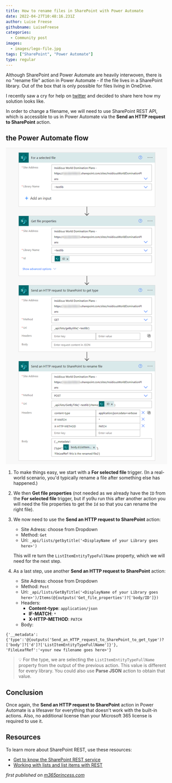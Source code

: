 ```yaml
---
title: How to rename files in SharePoint with Power Automate
date: 2022-04-27T10:48:16.231Z
author: Luise Freese
githubname: LuiseFreese
categories:
  - Community post
images:
  - images/lego-file.jpg
tags: ["SharePoint", "Power Automate"]
type: regular
---
```


Although SharePoint and Power Automate are heavily interwoven, there is no "rename file" action in Power Automate - if the file lives in a SharePoint library. Out of the box that is only possible for files living in OneDrive.

I recently saw a cry for help on [twitter](https://twitter.com/_achu/status/1518786319907901442?s=20&t=XHVS1oXjKIC_cksmztVWDg) and decided to share here how my solution looks like.

In order to change a filename, we will need to use SharePoint REST API, which is accessible to us in Power Automate via the **Send an HTTP request to SharePoint** action.

## the Power Automate flow

![Power Automate flow to rename a file](images/PowerAutomate-renameFile.png)

1. To make things easy, we start with a **For selected file** trigger. (In a real-world scenario, you'd typically rename a file after something else has happened.)
2. We then **Get file properties** (not needed as we already have the `ID` from the **For selected file** trigger, but if yo9u run this after another action you will need the file properties to get the `Id` so that you can rename the right file).
3. We now need to use the **Send an HTTP request to SharePoint** action:
   *  Site Adress: choose from Dropdown
   *  Method: `Get`
   * Uri: `_api/lists/getbytitle('<DisplayName of your Library goes here>')`

   This will re turn the `ListItemEntityTypeFullName` property, which we will need for the next step.
4. As a last step, use another **Send an HTTP request to SharePoint** action:
   * Site Adress: choose from Dropdown
   * Method: `Post`
   * Uri: `_api/lists/GetByTitle('<DisplayName of your Library goes here>')/Items(@{outputs('Get_file_properties')?['body/ID']})`
   * Headers:
      * **Content-type**: `application/json`
      * **IF-MATCH**: `*`
      * **X-HTTP-METHOD**: `PATCH`
   * Body:

```
{'__metadata':
{'type':'@{outputs('Send_an_HTTP_request_to_SharePoint_to_get_type')?['body']?['d']?['ListItemEntityTypeFullName']}'},
'FileLeafRef':'<your new filename goes here>'}
```

> 💡 For the type, we are selecting the `ListItemEntityTypeFullName` property from the output of the previous action. This value is different for every library. You could also use **Parse JSON** action to obtain that value.

## Conclusion

Once again, the **Send an HTTP request to SharePoint** action in Power Automate is a lifesaver for everything that doesn't work with the built-in actions. Also, no additional license than your Microsoft 365 license is required to use it.

## Resources

To learn more about SharePoint REST, use these resources:

* [Get to know the SharePoint REST service](https://docs.microsoft.com/sharepoint/dev/sp-add-ins/get-to-know-the-sharepoint-rest-service?tabs=csom)
* [Working with lists and list items with REST](https://docs.microsoft.com/sharepoint/dev/sp-add-ins/working-with-lists-and-list-items-with-rest)

*first published on [m365princess.com](https://m365princess.com)*
